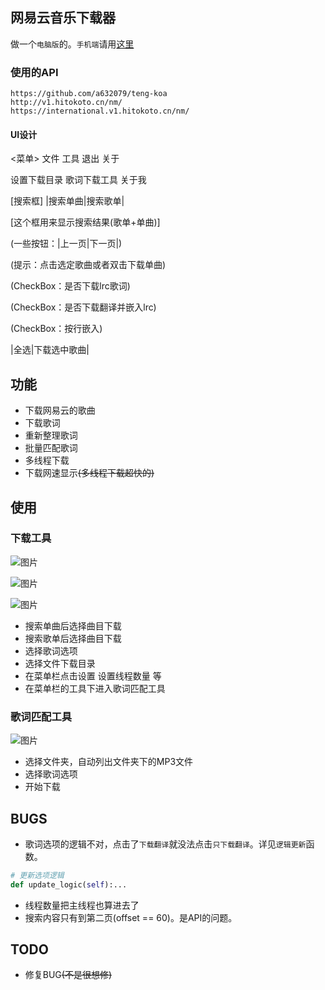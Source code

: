 ## 网易云音乐下载器

做一个`电脑版`的。`手机端`请用[这里](https://lance-latina-debug.herokuapp.com/update)

### 使用的API

    https://github.com/a632079/teng-koa
    http://v1.hitokoto.cn/nm/
    https://international.v1.hitokoto.cn/nm/

#### UI设计

<菜单> 文件       工具     退出     关于

  设置下载目录 歌词下载工具         关于我


[搜索框]   |搜索单曲|搜索歌单|

[这个框用来显示搜索结果(歌单+单曲)]

(一些按钮：|上一页|下一页|)

(提示：点击选定歌曲或者双击下载单曲)

(CheckBox：是否下载lrc歌词)

(CheckBox：是否下载翻译并嵌入lrc)

(CheckBox：按行嵌入)

|全选|下载选中歌曲|

## 功能

 - 下载网易云的歌曲
 - 下载歌词
 - 重新整理歌词
 - 批量匹配歌词
 - 多线程下载
 - 下载网速显示~~(多线程下载超快的)~~

## 使用

### 下载工具

![图片](https://github.com/LanceLiang2018/NeteaseDownloader/raw/master/images/first.jpg)

![图片](https://github.com/LanceLiang2018/NeteaseDownloader/raw/master/images/downloading.jpg)

![图片](https://github.com/LanceLiang2018/NeteaseDownloader/raw/master/images/done.jpg)

 - 搜索单曲后选择曲目下载
 - 搜索歌单后选择曲目下载
 - 选择歌词选项
 - 选择文件下载目录
 - 在菜单栏点击设置 设置线程数量 等
 - 在菜单栏的工具下进入歌词匹配工具
 
### 歌词匹配工具
 
![图片](https://github.com/LanceLiang2018/NeteaseDownloader/raw/master/images/lyric.jpg)
 
 - 选择文件夹，自动列出文件夹下的MP3文件
 - 选择歌词选项
 - 开始下载

## BUGS

 - 歌词选项的逻辑不对，点击了`下载翻译`就没法点击`只下载翻译`。详见`逻辑更新`函数。
 
```python
# 更新选项逻辑
def update_logic(self):...
```

 - 线程数量把主线程也算进去了
 - 搜索内容只有到第二页(offset == 60)。是API的问题。

## TODO

 - 修复BUG~~(不是很想修)~~
